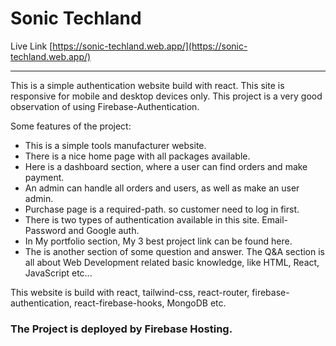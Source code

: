# Sonic Techland

Live Link [https://sonic-techland.web.app/](https://sonic-techland.web.app/)
***
This is a simple authentication website build with react. This site is responsive for mobile and desktop devices only. This project is a very good observation of using Firebase-Authentication.

Some features of the project:
 * This is a simple tools manufacturer website.
 * There is a nice home page with all packages available.
 * Here is a dashboard section, where a user can find orders and make payment.
 * An admin can handle all orders and users, as well as make an user admin.
 * Purchase page is a required-path. so customer need to log in first.
 * There is two types of authentication available in this site. Email-Password and Google auth.
 * In My portfolio section, My 3 best project link can be found here.
 * The is another section of some question and answer. The Q&A section is all about Web Development related basic knowledge, like HTML, React, JavaScript etc...

This website is build with react, tailwind-css, react-router, firebase-authentication, react-firebase-hooks, MongoDB etc.

 ### The Project is deployed by Firebase Hosting.